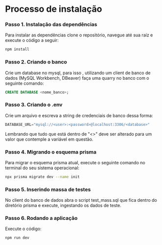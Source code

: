 # Processo de instalação

### Passo 1. Instalação das dependências

Para instalar as dependências clone o repositório, navegue até sua raíz e execute o código a seguir:

```bash
npm install
```



### Passo 2. Criando o banco

Crie um database no mysql, para isso , utilizando um client de banco de dados (MySQL Workbench, DBeaver) faça uma quarry no banco com o seguinte comando:

```sql
CREATE DATABASE <nome_banco>;
```



### Passo 3. Criando o .env

Crie um arquivo e escreva a string de credenciais de banco dessa forma:

```js
DATABASE_URL="mysql://<user>:<password>@localhost:3306/<database>"
```

Lembrando que tudo que está dentro de "<>"  deve ser alterado para um valor que contemple a variável em questão.



### Passo 4. Migrando o esquema prisma

Para migrar o esquema prisma atual, execute o seguinte comando no terminal do seu sistema operacional:

```bash
npx prisma migrate dev --name init
```



### Passo 5. Inserindo massa de testes

No client do banco de dados abra o script test_mass.sql que fica dentro do diretório prisma e execute, ingestando os dados de teste.



### Passo 6. Rodando a aplicação

Execute o código:

```bash
npm run dev
```



